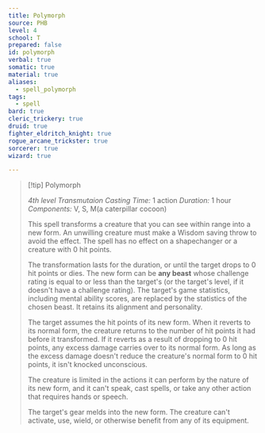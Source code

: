 ```yaml
---
title: Polymorph
source: PHB
level: 4
school: T
prepared: false
id: polymorph
verbal: true
somatic: true
material: true
aliases:
  - spell_polymorph
tags:
  - spell
bard: true
cleric_trickery: true
druid: true
fighter_eldritch_knight: true
rogue_arcane_trickster: true
sorcerer: true
wizard: true

---
```

>[!tip] Polymorph
>
> *4th level Transmutaion*
> *Casting Time:* 1 action
> *Duration:* 1 hour
> *Components:* V, S, M(a caterpillar cocoon)
>
>This spell transforms a creature that you can see within range into a new form. An unwilling creature must make a Wisdom saving throw to avoid the effect. The spell has no effect on a shapechanger or a creature with 0 hit points.
>
>The transformation lasts for the duration, or until the target drops to 0 hit points or dies. The new form can be **any beast** whose challenge rating is equal to or less than the target's (or the target's level, if it doesn't have a challenge rating). The target's game statistics, including mental ability scores, are replaced by the statistics of the chosen beast. It retains its alignment and personality.
>
>The target assumes the hit points of its new form. When it reverts to its normal form, the creature returns to the number of hit points it had before it transformed. If it reverts as a result of dropping to 0 hit points, any excess damage carries over to its normal form. As long as the excess damage doesn't reduce the creature's normal form to 0 hit points, it isn't knocked unconscious.
>
>The creature is limited in the actions it can perform by the nature of its new form, and it can't speak, cast spells, or take any other action that requires hands or speech.
>
>The target's gear melds into the new form. The creature can't activate, use, wield, or otherwise benefit from any of its equipment.
>

